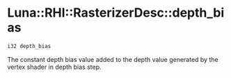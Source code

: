 # Luna::RHI::RasterizerDesc::depth_bias

```c++
i32 depth_bias
```

The constant depth bias value added to the depth value generated by the vertex shader in depth bias step. 


